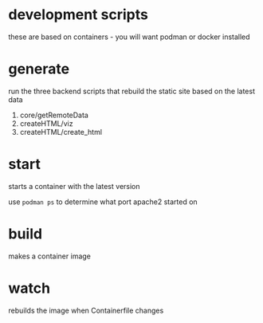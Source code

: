 # development scripts

these are based on containers - you will want podman or docker installed

# generate

run the three backend scripts that rebuild the static site based on the latest data

  1. core/getRemoteData
  2. createHTML/viz
  3. createHTML/create_html

# start

starts a container with the latest version

use `podman ps` to determine what port apache2 started on

# build

makes a container image 

# watch

rebuilds the image when Containerfile changes
